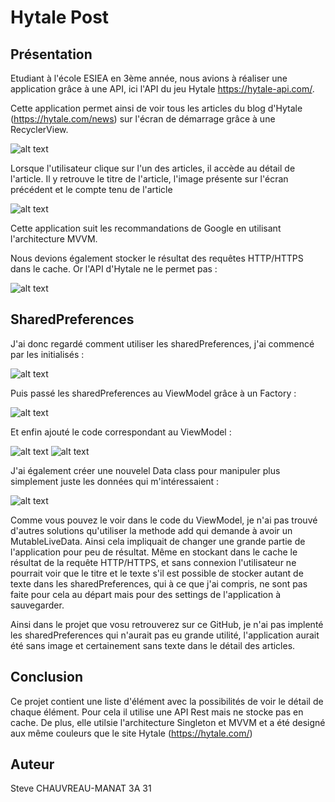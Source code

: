 # Hytale Post

## Présentation

Etudiant à l'école ESIEA en 3ème année, nous avions à réaliser une application grâce à une API, ici l'API du jeu Hytale https://hytale-api.com/.

Cette application permet ainsi de voir tous les articles du blog d'Hytale (https://hytale.com/news) sur l'écran de démarrage grâce à une RecyclerView.

 ![alt text](https://github.com/Ilryss-Lurgorg/HytalePosts/blob/master/pictures/GlobalView.jpg)

Lorsque l'utilisateur clique sur l'un des articles, il accède au détail de l'article. Il y retrouve le titre de l'article, l'image présente sur l'écran précédent et le compte tenu de l'article

 ![alt text](https://github.com/Ilryss-Lurgorg/HytalePosts/blob/master/pictures/DetailView.jpg)

Cette application suit les recommandations de Google en utilisant l'architecture MVVM.

Nous devions également stocker le résultat des requêtes HTTP/HTTPS dans le cache. Or l'API d'Hytale ne le permet pas :

![alt text](https://github.com/Ilryss-Lurgorg/HytalePosts/blob/master/pictures/PostManCapture.PNG)

## SharedPreferences

J'ai donc regardé comment utiliser les sharedPreferences, j'ai commencé par les initialisés :

![alt text](https://github.com/Ilryss-Lurgorg/HytalePosts/blob/master/pictures/FragmentSharedPreferences.PNG)

Puis passé les sharedPreferences au ViewModel grâce à un Factory :

![alt text](https://github.com/Ilryss-Lurgorg/HytalePosts/blob/master/pictures/ViewModelFactorySharedPreferences.PNG)

Et enfin ajouté le code correspondant au ViewModel :

![alt text](https://github.com/Ilryss-Lurgorg/HytalePosts/blob/master/pictures/ViewModelSharedPreferences.PNG)
![alt text](https://github.com/Ilryss-Lurgorg/HytalePosts/blob/master/pictures/ViewModelSharedPreferencesNext.PNG)

J'ai également créer une nouvelel Data class pour manipuler plus simplement juste les données qui m'intéressaient :

![alt text](https://github.com/Ilryss-Lurgorg/HytalePosts/blob/master/pictures/NewDataClassSharedPreferences.PNG)

Comme vous pouvez le voir dans le code du ViewModel, je n'ai pas trouvé d'autres solutions qu'utiliser la methode add qui demande à avoir un MutableLiveData. Ainsi cela impliquait de changer une grande partie de l'application pour peu de résultat. Même en stockant dans le cache le résultat de la requête HTTP/HTTPS, et sans connexion l'utilisateur ne pourrait voir que le titre et le texte s'il est possible de stocker autant de texte dans les sharedPreferences, qui à ce que j'ai compris, ne sont pas faite pour cela au départ mais pour des settings de l'application à sauvegarder.

Ainsi dans le projet que vosu retrouverez sur ce GitHub, je n'ai pas implenté les sharedPreferences qui n'aurait pas eu grande utilité, l'application aurait été sans image et certainement sans texte dans le détail des articles.

## Conclusion

Ce projet contient une liste d'élément avec la possibilités de voir le détail de chaque élément. Pour cela il utilise une API Rest mais ne stocke pas en cache. De plus, elle utilsie l'architecture Singleton et MVVM et a été designé aux même couleurs que le site Hytale (https://hytale.com/)

## Auteur
Steve CHAUVREAU-MANAT 3A 31
